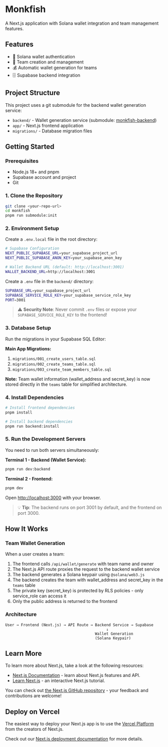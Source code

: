 # Monkfish

A Next.js application with Solana wallet integration and team management features.

## Features

- 🔐 Solana wallet authentication
- 👥 Team creation and management
- 💰 Automatic wallet generation for teams
- 🗄️ Supabase backend integration

## Project Structure

This project uses a git submodule for the backend wallet generation service:
- `backend/` - Wallet generation service (submodule: [monkfish-backend](https://github.com/jsantibout/monkfish-backend))
- `app/` - Next.js frontend application
- `migrations/` - Database migration files

## Getting Started

### Prerequisites

- Node.js 18+ and pnpm
- Supabase account and project
- Git

### 1. Clone the Repository

```bash
git clone <your-repo-url>
cd monkfish
pnpm run submodule:init
```

### 2. Environment Setup

Create a `.env.local` file in the root directory:

```bash
# Supabase Configuration
NEXT_PUBLIC_SUPABASE_URL=your_supabase_project_url
NEXT_PUBLIC_SUPABASE_ANON_KEY=your_supabase_anon_key

# Wallet Backend URL (default: http://localhost:3001)
WALLET_BACKEND_URL=http://localhost:3001
```

Create a `.env` file in the `backend/` directory:

```bash
SUPABASE_URL=your_supabase_project_url
SUPABASE_SERVICE_ROLE_KEY=your_supabase_service_role_key
PORT=3001
```

> ⚠️ **Security Note**: Never commit `.env` files or expose your `SUPABASE_SERVICE_ROLE_KEY` to the frontend!

### 3. Database Setup

Run the migrations in your Supabase SQL Editor:

**Main App Migrations:**
1. `migrations/001_create_users_table.sql`
2. `migrations/002_create_teams_table.sql`
3. `migrations/003_create_team_members_table.sql`

**Note:** Team wallet information (wallet_address and secret_key) is now stored directly in the `teams` table for simplified architecture.

### 4. Install Dependencies

```bash
# Install frontend dependencies
pnpm install

# Install backend dependencies
pnpm run backend:install
```

### 5. Run the Development Servers

You need to run both servers simultaneously:

**Terminal 1 - Backend (Wallet Service):**
```bash
pnpm run dev:backend
```

**Terminal 2 - Frontend:**
```bash
pnpm dev
```

Open [http://localhost:3000](http://localhost:3000) with your browser.

> 💡 **Tip**: The backend runs on port 3001 by default, and the frontend on port 3000.

## How It Works

### Team Wallet Generation

When a user creates a team:

1. The frontend calls `/api/wallet/generate` with team name and owner
2. The Next.js API route proxies the request to the backend wallet service
3. The backend generates a Solana keypair using `@solana/web3.js`
4. The backend creates the team with wallet_address and secret_key in the `teams` table
5. The private key (secret_key) is protected by RLS policies - only service_role can access it
6. Only the public address is returned to the frontend

### Architecture

```
User → Frontend (Next.js) → API Route → Backend Service → Supabase
                                             ↓
                                        Wallet Generation
                                        (Solana Keypair)
```

## Learn More

To learn more about Next.js, take a look at the following resources:

- [Next.js Documentation](https://nextjs.org/docs) - learn about Next.js features and API.
- [Learn Next.js](https://nextjs.org/learn) - an interactive Next.js tutorial.

You can check out [the Next.js GitHub repository](https://github.com/vercel/next.js) - your feedback and contributions are welcome!

## Deploy on Vercel

The easiest way to deploy your Next.js app is to use the [Vercel Platform](https://vercel.com/new?utm_medium=default-template&filter=next.js&utm_source=create-next-app&utm_campaign=create-next-app-readme) from the creators of Next.js.

Check out our [Next.js deployment documentation](https://nextjs.org/docs/app/building-your-application/deploying) for more details.

